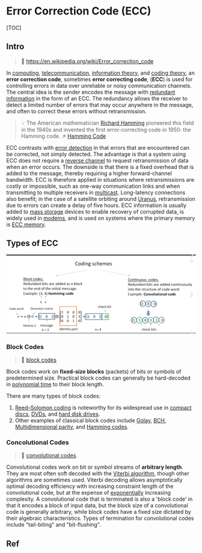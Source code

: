 # Error Correction Code (ECC)

[TOC]



## Intro
> 🔗 https://en.wikipedia.org/wiki/Error_correction_code

In [computing](https://en.wikipedia.org/wiki/Computing), [telecommunication](https://en.wikipedia.org/wiki/Telecommunication), [information theory](https://en.wikipedia.org/wiki/Information_theory), and [coding theory](https://en.wikipedia.org/wiki/Coding_theory), an **error correction code**, sometimes **error correcting code**, (**ECC**) is used for controlling errors in data over unreliable or noisy communication channels. 
The central idea is the sender encodes the message with [redundant information](https://en.wikipedia.org/wiki/Redundancy_(information_theory)) in the form of an ECC. The redundancy allows the receiver to detect a limited number of errors that may occur anywhere in the message, and often to correct these errors without retransmission. 

> 💡 The American mathematician [Richard Hamming](https://en.wikipedia.org/wiki/Richard_Hamming) pioneered this field in the 1940s and invented the first error-correcting code in 1950: the Hamming code.
> ↗ [Hamming Code](Hamming%20Code.md)

ECC contrasts with [error detection](https://en.wikipedia.org/wiki/Error_detection) in that errors that are encountered can be corrected, not simply detected. The advantage is that a system using ECC does not require a [reverse channel](https://en.wikipedia.org/wiki/Reverse_channel) to request retransmission of data when an error occurs. The downside is that there is a fixed overhead that is added to the message, thereby requiring a higher forward-channel bandwidth. ECC is therefore applied in situations where retransmissions are costly or impossible, such as one-way communication links and when transmitting to multiple receivers in [multicast](https://en.wikipedia.org/wiki/Multicast). Long-latency connections also benefit; in the case of a satellite orbiting around [Uranus](https://en.wikipedia.org/wiki/Uranus), retransmission due to errors can create a delay of five hours. ECC information is usually added to [mass storage](https://en.wikipedia.org/wiki/Mass_storage) devices to enable recovery of corrupted data, is widely used in [modems](https://en.wikipedia.org/wiki/Modem), and is used on systems where the primary memory is [ECC memory](https://en.wikipedia.org/wiki/ECC_memory).



## Types of ECC
![Screenshot 2023-01-12 at 4.38.46 PM](../../../../../../Assets/Pics/Screenshot%202023-01-12%20at%204.38.46%20PM.png)

### Block Codes
> 🔗 [block codes](https://en.wikipedia.org/wiki/Block_code)

Block codes work on **fixed-size blocks** (packets) of bits or symbols of predetermined size. Practical block codes can generally be hard-decoded in [polynomial time](https://en.wikipedia.org/wiki/Polynomial_time) to their block length.

There are many types of block codes:
1. [Reed–Solomon coding](https://en.wikipedia.org/wiki/Reed–Solomon_error_correction) is noteworthy for its widespread use in [compact discs](https://en.wikipedia.org/wiki/Compact_disc), [DVDs](https://en.wikipedia.org/wiki/DVD), and [hard disk drives](https://en.wikipedia.org/wiki/Hard_disk_drive#Error_rates_and_handling). 
2. Other examples of classical block codes include [Golay](https://en.wikipedia.org/wiki/Golay_code_(disambiguation)), [BCH](https://en.wikipedia.org/wiki/BCH_code), [Multidimensional parity](https://en.wikipedia.org/wiki/Multidimensional_parity-check_code), and [Hamming codes](https://en.wikipedia.org/wiki/Hamming_code).


### Concolutional Codes
> 🔗 [convolutional codes](https://en.wikipedia.org/wiki/Convolutional_code).

Convolutional codes work on bit or symbol streams of **arbitrary length**. They are most often soft decoded with the [Viterbi algorithm](https://en.wikipedia.org/wiki/Viterbi_algorithm), though other algorithms are sometimes used. 
Viterbi decoding allows asymptotically optimal decoding efficiency with increasing constraint length of the convolutional code, but at the expense of [exponentially](https://en.wikipedia.org/wiki/Exponential_time) increasing complexity. A convolutional code that is terminated is also a 'block code' in that it encodes a block of input data, but the block size of a convolutional code is generally arbitrary, while block codes have a fixed size dictated by their algebraic characteristics. Types of termination for convolutional codes include "tail-biting" and "bit-flushing".



## Ref
